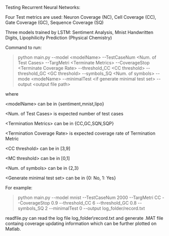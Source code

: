 

Testing Recurrent Neural Networks: 

Four Test metrics are used: Neuron Coverage (NC), Cell Coverage (CC), Gate Coverage (GC), Sequence Coverage (SQ)

Three models trained by LSTM: Sentiment Analysis, Mnist Handwritten Digits, Lipophilicity Prediction (Physical
Chemistry)

Command to run: 

> python main.py --model \<modelName> --TestCaseNum \<Num. of Test Cases> --TargMetri \<Terminate Metrics> --CoverageStop \<Terminate Coverage Rate> --threshold_CC \<CC threshold> --threshold_GC \<GC threshold> --symbols_SQ \<Num. of symbols> --mode \<modeName> --minimalTest \<if generate minimal test set> -- output \<output file path>

where 

\<modelName> can be in {sentiment,mnist,lipo}

\<Num. of Test Cases> is expected number of test cases

\<Termination Metrics> can be in {CC,GC,SQN,SQP}

\<Termination Coverage Rate> is expected coverage rate of Termination Metric
  
\<CC threshold> can be in [3,9]  

\<MC threshold> can be in [0,1]

\<Num. of symbols> can be in {2,3}

\<Generate minimal test set> can be in {0: No, 1: Yes}

For example: 

> python main.py --model mnist --TestCaseNum 2000 --TargMetri CC --CoverageStop 0.9 --threshold_CC 6 --threshold_GC 0.8 --symbols_SQ 2 --minimalTest 0 --output log_folder/record.txt

readfile.py can read the log file log_folder\record.txt and generate .MAT file containg coverage updating information which can be further plotted on Matlab.
